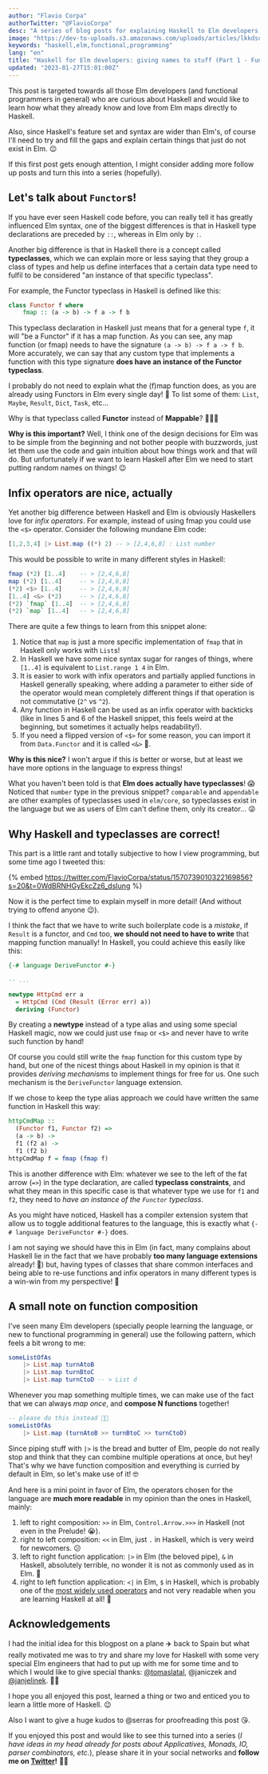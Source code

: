 ```yaml
---
author: "Flavio Corpa"
authorTwitter: "@FlavioCorpa"
desc: "A series of blog posts for explaining Haskell to Elm developers interested to learn the language that powers the compiler for their favourite language!"
image: "https://dev-to-uploads.s3.amazonaws.com/uploads/articles/lkkdsuhjfr83bo55gwwn.png"
keywords: "haskell,elm,functional,programming"
lang: "en"
title: "Haskell for Elm developers: giving names to stuff (Part 1 - Functors)"
updated: "2023-01-27T15:01:00Z"
---
```


This post is targeted towards all those Elm developers (and functional programmers in general) who are curious about Haskell and would like to learn how what they already know and love from Elm maps directly to Haskell.

Also, since Haskell's feature set and syntax are wider than Elm's, of course I'll need to try and fill the gaps and explain certain things that just do not exist in Elm. 😉

If this first post gets enough attention, I might consider adding more follow up posts and turn this into a series (hopefully).

## Let's talk about `Functor`s!

If you have ever seen Haskell code before, you can really tell it has greatly influenced Elm syntax, one of the biggest differences is that in Haskell type declarations are preceded by `::`, whereas in Elm only by `:`.

Another big difference is that in Haskell there is a concept called **typeclasses**, which we can explain more or less saying that they group a class of types and help us define interfaces that a certain data type need to fulfil to be considered "an instance of that specific typeclass".

For example, the Functor typeclass in Haskell is defined like this:

```haskell
class Functor f where
    fmap :: (a -> b) -> f a -> f b
```

This typeclass declaration in Haskell just means that for a general type `f`, it will "be a Functor" if it has a map function. As you can see, any map function (or fmap) needs to have the signature `(a -> b) -> f a -> f b`. More accurately, we can say that any custom type that implements a function with this type signature **does have an instance of the Functor typeclass**.

I probably do not need to explain what the (f)map function does, as you are already using Functors in Elm every single day! 🤯 To list some of them: `List`, `Maybe`, `Result`, `Dict`, `Task`, etc...

Why is that typeclass called **Functor** instead of **Mappable**? 🤷🏼‍♂️

**Why is this important?** Well, I think one of the design decisions for Elm was to be simple from the beginning and not bother people with buzzwords, just let them use the code and gain intuition about how things work and that will do. But unfortunately if we want to learn Haskell after Elm we need to start putting random names on things! 😉

## Infix operators are nice, actually

Yet another big difference between Haskell and Elm is obviously Haskellers love for _infix operators_. For example, instead of using fmap you could use the `<$>` operator. Consider the following mundane Elm code:

```elm
[1,2,3,4] |> List.map ((*) 2) -- > [2,4,6,8] : List number
```

This would be possible to write in many different styles in Haskell:

```haskell
fmap (*2) [1..4]    -- > [2,4,6,8]
map (*2) [1..4]     -- > [2,4,6,8]
(*2) <$> [1..4]     -- > [2,4,6,8]
[1..4] <&> (*2)     -- > [2,4,6,8]
(*2) `fmap` [1..4]  -- > [2,4,6,8]
(*2) `map` [1..4]   -- > [2,4,6,8]
```

There are quite a few things to learn from this snippet alone:

1. Notice that `map` is just a more specific implementation of `fmap` that in Haskell only works with `List`s!
2. In Haskell we have some nice syntax sugar for ranges of things, where `[1..4]` is equivalent to `List.range 1 4` in Elm.
3. It is easier to work with infix operators and partially applied functions in Haskell generally speaking, where adding a parameter to either side of the operator would mean completely different things if that operation is not commutative (`2^` vs `^2`).
4. Any function in Haskell can be used as an infix operator with backticks (like in lines 5 and 6 of the Haskell snippet, this feels weird at the beginning, but sometimes it actually helps readability!).
5. If you need a flipped version of `<$>` for some reason, you can import it from `Data.Functor` and it is called `<&>` 🙈.

**Why is this nice?** I won't argue if this is better or worse, but at least we have more options in the language to express things!

What you haven't been told is that **Elm does actually have typeclasses**! 😱 Noticed that `number` type in the previous snippet? `comparable` and `appendable` are other examples of typeclasses used in `elm/core`, so typeclasses exist in the language but we as users of Elm can't define them, only its creator... 😜

## Why Haskell and typeclasses are correct!

This part is a little rant and totally subjective to how I view programming, but some time ago I tweeted this:

{% embed https://twitter.com/FlavioCorpa/status/1570739010322169856?s=20&t=0WdBRNHGyEkcZz6_dsIung %}

Now it is the perfect time to explain myself in more detail! (And without trying to offend anyone 😉).

I think the fact that we have to write such boilerplate code is a _mistake_, if `Result` is a functor, and `Cmd` too, **we should not need to have to write** that mapping function manually! In Haskell, you could achieve this easily like this:

```haskell
{-# language DeriveFunctor #-}

-- ...

newtype HttpCmd err a
  = HttpCmd (Cmd (Result (Error err) a))
  deriving (Functor)
```

By creating a **newtype** instead of a type alias and using some special Haskell magic, now we could just use `fmap` or `<$>` and never have to write such function by hand!

Of course you could still write the `fmap` function for this custom type by hand, but one of the nicest things about Haskell in my opinion is that it provides _deriving mechanisms_ to implement things for free for us. One such mechanism is the `DeriveFunctor` language extension.

If we chose to keep the type alias approach we could have written the same function in Haskell this way:

```haskell
httpCmdMap ::
  (Functor f1, Functor f2) =>
  (a -> b) ->
  f1 (f2 a) ->
  f1 (f2 b)
httpCmdMap f = fmap (fmap f)
```

This is another difference with Elm: whatever we see to the left of the fat arrow (`=>`) in the type declaration, are called **typeclass constraints**, and what they mean in this specific case is that whatever type we use for `f1` and `f2`, they need to _have an instance of the `Functor` typeclass_.

As you might have noticed, Haskell has a compiler extension system that allow us to toggle additional features to the language, this is exactly what `{-# language DeriveFunctor #-}` does.

I am not saying we should have this in Elm (in fact, many complains about Haskell lie in the fact that we have probably **too many language extensions** already! 🙈) but, having types of classes that share common interfaces and being able to re-use functions and infix operators in many different types is a win-win from my perspective! 🚀

## A small note on function composition

I've seen many Elm developers (specially people learning the language, or new to functional programming in general) use the following pattern, which feels a bit wrong to me:

```elm
someListOfAs
    |> List.map turnAtoB
    |> List.map turnBtoC
    |> List.map turnCtoD -- > List d

```

Whenever you map something multiple times, we can make use of the fact that we can always _map once_, and **compose N functions** together!

```elm
-- please do this instead 🙏🏻
someListOfAs
    |> List.map (turnAtoB >> turnBtoC >> turnCtoD)
```

Since piping stuff with `|>` is the bread and butter of Elm, people do not really stop and think that they can combine multiple operations at once, but hey! That's why we have function composition and everything is curried by default in Elm, so let's make use of it! 🤓

And here is a mini point in favor of Elm, the operators chosen for the language are **much more readable** in my opinion than the ones in Haskell, mainly:

1. left to right composition: `>>` in Elm, `Control.Arrow.>>>` in Haskell (not even in the Prelude! 😭).
2. right to left composition: `<<` in Elm, just `.` in Haskell, which is very weird for newcomers. 😕
3. left to right function application: `|>` in Elm (the beloved pipe), `&` in Haskell, absolutely terrible, no wonder it is not as commonly used as in Elm. 🥲
4. right to left function application: `<|` in Elm, `$` in Haskell, which is probably one of the [most widely used operators](https://www.fpcomplete.com/haskell/tutorial/operators/) and not very readable when you are learning Haskell at all! 🫢

## Acknowledgements

I had the initial idea for this blogpost on a plane ✈️ back to Spain but what really motivated me was to try and share my love for Haskell with some very special Elm engineers that had to put up with me for some time and to which I would like to give special thanks: [@tomaslatal](https://twitter.com/TomasLatal), @janiczek and [@janjelinek](https://twitter.com/kurnick). 🙌🏻

I hope you all enjoyed this post, learned a thing or two and enticed you to learn a little more of Haskell. 😉

Also I want to give a huge kudos to @serras for proofreading this post 😘.

If you enjoyed this post and would like to see this turned into a series (_I have ideas in my head already for posts about Applicatives, Monads, IO, parser combinators, etc._), please share it in your social networks and **follow me on [Twitter](https://twitter.com/FlavioCorpa)!** 🙌🏻
